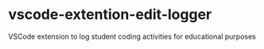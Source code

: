 # vscode-extention-edit-logger
VSCode extension to log student coding activities for educational purposes
